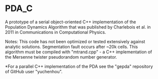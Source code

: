 # PDA_C
A prototype of a serial object-oriented C++ implementation of the Population Dynamics Algorithm
that was published by Charlebois et al. in 2011 in Communications in Computational Physics.

Notes: This code has not been optimized or tested extensively against analytic solutions. Segmentation fault occurs after ~20k cells. This algorithm must be compiled with "mtrand.cpp" - a C++ implementation of the 
Mersenne twister pseudorandom number generator.

*For a parallel C++ implementation of the PDA see the "gepda" repository of GitHub user "yuchenhou". 
